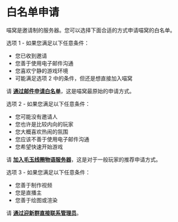 # 白名单申请

喵窝是邀请制的服务器。您可以选择下面合适的方式申请喵窝的白名单。

选项 1 - 如果您满足以下任意条件：

- 您已收到邀请
- 您善于使用电子邮件沟通
- 您喜欢宁静的游戏环境
- 可能满足选项 2 中的条件，但还是想直接加入喵窝

请 **[通过邮件申请白名单](wiki/whitelist-application-email)**，这是喵窝最原始的申请方式。

选项 2 - 如果您满足以下任意条件：

- 您可能没有邀请人
- 您也许是比较内向的玩家
- 您大概喜欢热闹的氛围
- 您应该不善于使用电子邮件沟通
- 您希望快速开始游戏

请 **[加入毛玉线圈物语服务器](wiki/whitelist-application-kedama)**，这是对于一般玩家的推荐申请方式。

选项 3 - 如果您满足以下任意条件：

- 您善于制作视频
- 您是直播主
- 您善于绘图或渲染

请 **[通过迎新群直接联系管理员](wiki/whitelist-application-direct)**。
